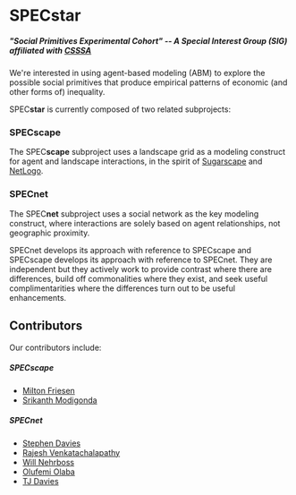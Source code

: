 # SPECstar
##### "Social Primitives Experimental Cohort" -- A Special Interest Group (SIG) affiliated with [CSSSA](https://computationalsocialscience.org/)

We're interested in using agent-based modeling (ABM) to explore the possible
social primitives that produce empirical patterns of economic (and other forms
of) inequality.

SPEC**star** is currently composed of two related subprojects:

### SPECscape
The SPEC**scape** subproject uses a landscape grid as a modeling construct for agent and landscape interactions, in the spirit of [Sugarscape](https://en.wikipedia.org/wiki/Sugarscape) and [NetLogo](https://ccl.northwestern.edu/netlogo/).

### SPECnet
The SPEC**net** subproject uses a social network as the key modeling construct,
where interactions are solely based on agent relationships, not geographic
proximity.

SPECnet develops its approach with reference to SPECscape and SPECscape develops its approach with reference to SPECnet. They are independent but they actively work to provide contrast where there are differences, build off commonalities where they exist, and seek useful complimentarities where the differences turn out to be useful enhancements.

## Contributors
Our contributors include:

##### SPECscape
* [Milton Friesen](https://www.cardus.ca/who-we-are/our-team/mfriesen/)
* [Srikanth Modigonda](https://www.slu.edu/online/contact-us/faculty/srikanth-mudigonda.php)

##### SPECnet
* [Stephen Davies](https://github.com/WheezePuppet)
* [Rajesh Venkatachalapathy](https://github.com/venkatachalapathy)
* [Will Nehrboss](https://github.com/will-nehrboss)
* [Olufemi Olaba](https://github.com/Temititayo)
* [TJ Davies](https://github.com/TromboneDavies)

